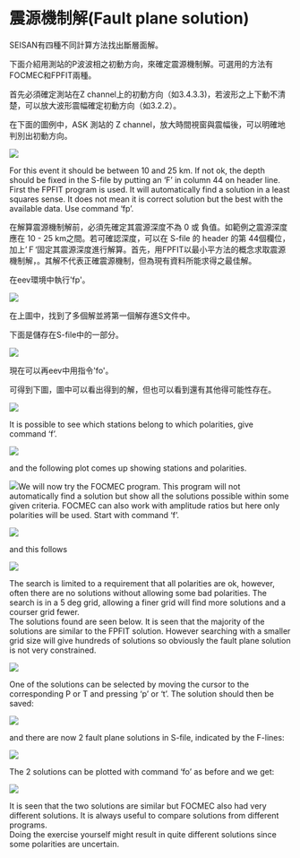 # 震源機制解\(Fault plane solution\)

SEISAN有四種不同計算方法找出斷層面解。

下面介紹用測站的P波波相之初動方向，來確定震源機制解。可選用的方法有FOCMEC和FPFIT兩種。

首先必須確定測站在Z channel上的初動方向（如3.4.3.3\)，若波形之上下動不清楚，可以放大波形震幅確定初動方向（如3.2.2）。

在下面的圖例中，ASK 測站的 Z channel，放大時間視窗與震幅後，可以明確地判別出初動方向。

![](/assets/seisan-tutorial-045.png)

For this event it should be between 10 and 25 km. If not ok, the depth should be fixed in the S-file by putting an ‘F’ in column 44 on header line.  
 First the FPFIT program is used. It will automatically find a solution in a least squares sense. It does not mean it is correct solution but the best with the available data. Use command ‘fp’.

在解算震源機制解前，必須先確定其震源深度不為 0 或 負值。如範例之震源深度應在 10 - 25 km之間。若可確認深度，可以在 S-file 的 header 的第 44個欄位，加上’Ｆ‘固定其震源深度進行解算。首先，用FPFIT以最小平方法的概念求取震源機制解，。其解不代表正確震源機制，但為現有資料所能求得之最佳解。

在eev環境中執行'fp'。

![](/assets/seisan-tutorial-046.png)

在上圖中，找到了多個解並將第一個解存進S文件中。

下面是儲存在S-file中的一部分。

![](/assets/seisan-tutorial-047.png)

現在可以再eev中用指令'fo'。

可得到下圖，圖中可以看出得到的解，但也可以看到還有其他得可能性存在。

![](/assets/seisan-tutorial-048.png)

It is possible to see which stations belong to which polarities, give command ‘f’.

![](/assets/seisan-tutorial-049.png)

and the following plot comes up showing stations and polarities.

![](/assets/seisan-tutorial-050.png)We will now try the FOCMEC program. This program will not automatically find a solution but show all the solutions possible within some given criteria. FOCMEC can also work with amplitude ratios but here only polarities will be used. Start with command ‘f’.

![](/assets/seisan-tutorial-051.png)

and this follows

![](/assets/seisan-tutorial-052.png)

The search is limited to a requirement that all polarities are ok, however, often there are no solutions without allowing some bad polarities. The search is in a 5 deg grid, allowing a finer grid will find more solutions and a courser grid fewer.  
 The solutions found are seen below. It is seen that the majority of the solutions are similar to the FPFIT solution. However searching with a smaller grid size will give hundreds of solutions so obviously the fault plane solution is not very constrained.

![](/assets/seisan-tutorial-053.png)

One of the solutions can be selected by moving the cursor to the corresponding P or T and pressing ‘p’ or ‘t’. The solution should then be saved:

![](/assets/seisan-tutorial-054.png)

and there are now 2 fault plane solutions in S-file, indicated by the F-lines:

![](/assets/seisan-tutorial-055.png)

The 2 solutions can be plotted with command ‘fo’ as before and we get:

![](/assets/seisan-tutorial-056.png)

It is seen that the two solutions are similar but FOCMEC also had very different solutions. It is always useful to compare solutions from different programs.  
 Doing the exercise yourself might result in quite different solutions since some polarities are uncertain.

